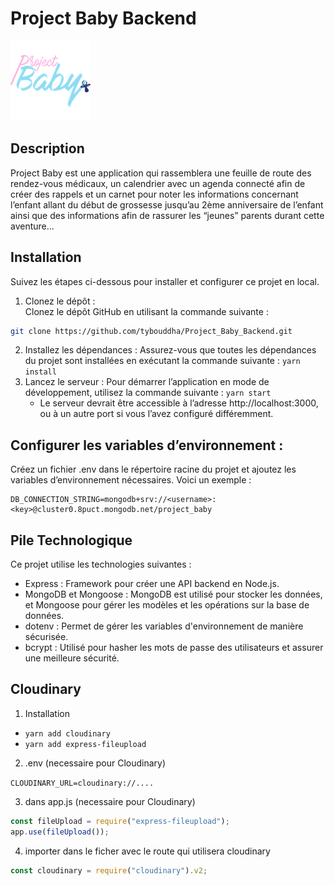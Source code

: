 # Project Baby Backend

![Project Baby Logo](/docs/images/logo128.png)

## Description

Project Baby est une application qui rassemblera une feuille de route des rendez-vous médicaux, un calendrier avec un agenda connecté afin de créer des rappels et un carnet pour noter les informations concernant l’enfant allant du début de grossesse jusqu’au 2ème anniversaire de l’enfant ainsi que des informations afin de rassurer les “jeunes” parents durant cette aventure...

## Installation

Suivez les étapes ci-dessous pour installer et configurer ce projet en local.

1. Clonez le dépôt :  
   Clonez le dépôt GitHub en utilisant la commande suivante :

```bash
git clone https://github.com/tybouddha/Project_Baby_Backend.git
```

2. Installez les dépendances :
   Assurez-vous que toutes les dépendances du projet sont installées en exécutant la commande suivante : `yarn install`
3. Lancez le serveur :
   Pour démarrer l’application en mode de développement, utilisez la commande suivante : `yarn start`
   - Le serveur devrait être accessible à l’adresse http://localhost:3000, ou à un autre port si vous l’avez configuré différemment.

## Configurer les variables d’environnement :

Créez un fichier .env dans le répertoire racine du projet et ajoutez les variables d’environnement nécessaires. Voici un exemple :

```env
DB_CONNECTION_STRING=mongodb+srv://<username>:<key>@cluster0.8puct.mongodb.net/project_baby
```

## Pile Technologique

Ce projet utilise les technologies suivantes :

- Express : Framework pour créer une API backend en Node.js.
- MongoDB et Mongoose : MongoDB est utilisé pour stocker les données, et Mongoose pour gérer les modèles et les opérations sur la base de données.
- dotenv : Permet de gérer les variables d'environnement de manière sécurisée.
- bcrypt : Utilisé pour hasher les mots de passe des utilisateurs et assurer une meilleure sécurité.

## Cloudinary

1. Installation

- `yarn add cloudinary`
- `yarn add express-fileupload`

2. .env (necessaire pour Cloudinary)

`CLOUDINARY_URL=cloudinary://....`

3. dans app.js (necessaire pour Cloudinary)

```js
const fileUpload = require("express-fileupload");
app.use(fileUpload());
```

4. importer dans le ficher avec le route qui utilisera cloudinary

```js
const cloudinary = require("cloudinary").v2;
```
